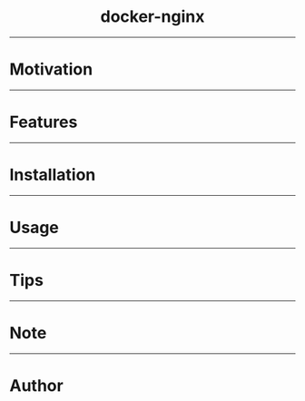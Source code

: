 <div align="center">
<h1>docker-nginx</h1>
</div>

***

# Motivation

---
# Features

---
# Installation

---
# Usage

---
# Tips

---
# Note

---
# Author


